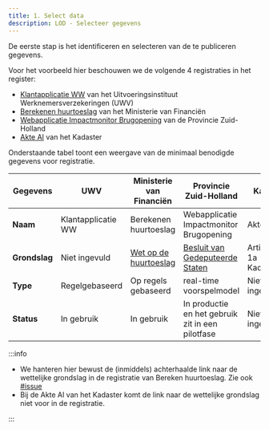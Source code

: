 ```yaml
---
title: 1. Select data
description: LOD - Selecteer gegevens
---
```


De eerste stap is het identificeren en selecteren van de te publiceren gegevens.

Voor het voorbeeld hier beschouwen we de volgende 4 registraties in het register:
- [Klantapplicatie WW](https://algoritmes.overheid.nl/algoritme/klantapplicatie-ww-uitvoeringsinstituut-werknemersverzekeringen-uwv) van het Uitvoeringsinstituut Werknemersverzekeringen (UWV)
- [Berekenen huurtoeslag](https://algoritmes.overheid.nl/algoritme/berekenen-huurtoeslag-ministerie-van-financien) van het Ministerie van Financiën
- [Webapplicatie Impactmonitor Brugopening](https://algoritmes.overheid.nl/algoritme/webapplicatie-impactmonitor-brugopening-provincie-zuid-holland) van de Provincie Zuid-Holland
- [Akte AI](https://algoritmes.overheid.nl/algoritme/akte-ai-kadaster) van het Kadaster

Onderstaande tabel toont een weergave van de minimaal benodigde gegevens voor registratie.

| Gegevens      | UWV                | Ministerie van Financiën | Provincie Zuid-Holland |  Kadaster |
| ------------- | ------------------ | ------------------------ | ---------------------- | --------- |
| **Naam**      | Klantapplicatie WW | Berekenen huurtoeslag    | Webapplicatie Impactmonitor Brugopening | Akte AI |
| **Grondslag** | Niet ingevuld      | [Wet op de huurtoeslag](https://wetten.overheid.nl/BWBR0008659/2022-01-01) | [Besluit van Gedeputeerde Staten](https://lokaleregelgeving.overheid.nl/CVDR431299/1) | Artikel 3, lid 1a Kadasterwet |
| **Type**      | Regelgebaseerd     | Op regels gebaseerd      | real-time voorspelmodel | Niet ingevuld |
| **Status**    | In gebruik         | In gebruik               | In productie en het gebruik zit in een pilotfase | Niet ingevuld |


:::info

- We hanteren hier bewust de (inmiddels) achterhaalde link naar de wettelijke grondslag in de registratie van Bereken huurtoeslag. Zie ook [#issue](https://github.com/MinBZK/Algoritmeregister/issues/7)
- Bij de Akte AI van het Kadaster komt de link naar de wettelijke grondslag niet voor in de registratie.

:::